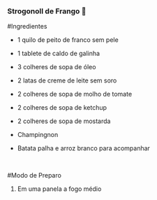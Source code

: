 ### Strogonoll de Frango :chicken:   

#Ingredientes

* 1 quilo de peito de franco sem pele

* 1 tablete de caldo de galinha

* 3 colheres de sopa de óleo

* 2 latas de creme de leite sem soro

* 2 colheres de sopa de molho de tomate

* 2 colheres de sopa de ketchup

* 2 colheres de sopa de mostarda

* Champingnon

*  Batata palha e arroz branco para acompanhar

  ​

  #Modo de Preparo

  1. Em uma panela a fogo médio 

  ​



